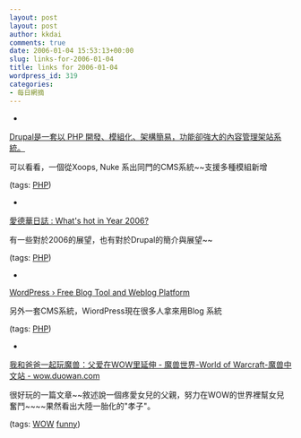 ```yaml
---
layout: post
layout: post
author: kkdai
comments: true
date: 2006-01-04 15:53:13+00:00
slug: links-for-2006-01-04
title: links for 2006-01-04
wordpress_id: 319
categories:
- 每日網摘
---
```



	
  * 
		

[Drupal是一套以 PHP 開發、模組化、架構簡易，功能卻強大的內容管理架站系統。](http://drupal.org/)


		

可以看看，一個從Xoops, Nuke 系出同門的CMS系統~~支援多種模組新增


		

(tags: [PHP](http://del.icio.us/kkdai/PHP))


	

	
  * 
		

[愛德華日誌 : What's hot in Year 2006?](http://nettrace.blogspirit.com/archive/2005/12/31/what-s-hot-in-year-2006.html)


		

有一些對於2006的展望，也有對於Drupal的簡介與展望~~


		

(tags: [PHP](http://del.icio.us/kkdai/PHP))


	

	
  * 
		

[WordPress › Free Blog Tool and Weblog Platform](http://wordpress.org/)


		

另外一套CMS系統，WiordPress現在很多人拿來用Blog 系統


		

(tags: [PHP](http://del.icio.us/kkdai/PHP))


	

	
  * 
		

[我和爸爸一起玩魔兽：父爱在WOW里延伸 - 魔兽世界-World of Warcraft-魔兽中文站 - wow.duowan.com](http://wow.duowan.com/2005-12-29/007N/09582506.html)


		

很好玩的一篇文章~~敘述說一個疼愛女兒的父親，努力在WOW的世界裡幫女兒奮鬥~~~~果然看出大陸一胎化的"孝子"。


		

(tags: [WOW](http://del.icio.us/kkdai/WOW) [funny](http://del.icio.us/kkdai/funny))


	


